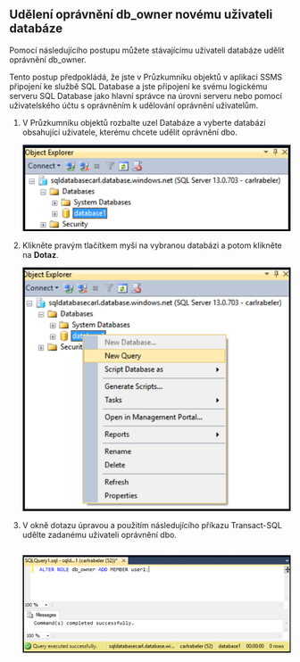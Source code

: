 

## Udělení oprávnění db_owner novému uživateli databáze
Pomocí následujícího postupu můžete stávajícímu uživateli databáze udělit oprávnění db_owner.

Tento postup předpokládá, že jste v Průzkumníku objektů v aplikaci SSMS připojení ke službě SQL Database a jste připojení ke svému logickému serveru SQL Database jako hlavní správce na úrovni serveru nebo pomocí uživatelského účtu s oprávněním k udělování oprávnění uživatelům. 

1. V Průzkumníku objektů rozbalte uzel Databáze a vyberte databázi obsahující uživatele, kterému chcete udělit oprávnění dbo.
   
     ![SQL Server Management Studio: Připojení k serveru služby SQL Database.](./media/sql-database-create-new-database-user/sql-database-create-new-database-user-1.png)
2. Klikněte pravým tlačítkem myši na vybranou databázi a potom klikněte na **Dotaz**.
   
     ![SQL Server Management Studio: Připojení k serveru služby SQL Database.](./media/sql-database-create-new-database-user/sql-database-create-new-database-user-2.png)
3. V okně dotazu úpravou a použitím následujícího příkazu Transact-SQL udělte zadanému uživateli oprávnění dbo. 
   
    ```ALTER ROLE db_owner ADD MEMBER user1;
    ```
   
     ![SQL Server Management Studio: Connect to SQL Database server](./media/sql-database-grant-database-user-dbo-permissions/sql-database-grant-database-user-dbo-permissions-1.png)

<!--HONumber=Sep16_HO3-->


